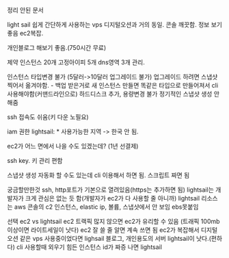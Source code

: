 정리 안된 문서

light sail
쉽게 간단하게 사용하는 vps
디지털오션과 거의 동일.
콘솔 깨끗함. 정보 보기 좋음
ec2복잡.

개인블로그 해보기 좋음.(750시간 무료)

제약
인스턴스 20개
고정아이피 5개
dns영역 3개 관리.

인스턴스 타입변경 불가 (5달러->10달러 업그레이드 불가)
업그레이드 하려면 스냅샷 찍어서 옮겨야함. - 백업 받은거로 새 인스턴스 만들면 똑같은 타입으로 만들어져서 cli 사용해야함(커맨드라인으로) 
하드디스크 추가, 용량변경 불가
정기적인 스냅샷 생성 안 해줌

ssh 접속도 쉬움(키 다운 노필요)

iam 권한 lightsail: *
사용가능한 지역 -> 한국 안 됨.

ec2가 어느 면에서 나을 수도 있겠는데?
(1년 선결제)

ssh key. 키 관리 편함

스냅샷 생성 자동화 할 수도 있는데 cli 이용해서 하면 됨. 스크립트 짜면 됨

궁금할만한것
ssh, http포트가 기본으로 열려있음(https는 추가하면 됨)
lightsail는 개발자가 크게 관심은 없는 듯 함(개발자가 ec2가 다 사용할 줄 아니까)
lightsail 리소스는 aws 콘솔의 c2 인스턴스, elastic ip, 볼륨, 스냅샷에서 안 보임
ebs못붙임

선택 ec2 vs lightsail
ec2 트랙픽 많지 않으면 ec2가 유리할 수 있음 (트래픽 100mb이상이면 라이트세일이 낫다)
ec2 잘 쓸 줄 알면 계속 쓰면 됨
ec2가 복잡해서 디지털오션 같은 vps 사용중이었다면 lighsail
블로그, 개인용도의 서버 lightsail이 낫다.(편하다)
cli 사용할때 외우기 힘든 인스턴스 id가 짜증 나면 lightsail

